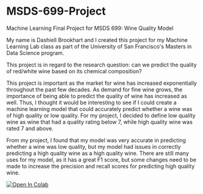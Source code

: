 # MSDS-699-Project
Machine Learning Final Project for MSDS 699: Wine Quality Model

My name is Dashiell Brookhart and I created this project for my Machine Learning Lab class as part of the University of San Francisco's Masters in Data Science program. 

This project is in regard to the research question: can we predict the quality of red/white wine based on its chemical composition? 

This project is important as the market for wine has increased exponentially throughout the past few decades. As demand for fine wine grows, the importance of being able to predict the quality of wine has increased as well. Thus, I thought it would be interesting to see if I could create a machine learning model that could accurately predict whether a wine was of high quality or low quality. For my project, I decided to define low quality wine as wine that had a quality rating below 7, while high quality wine was rated 7 and above. 

From my project, I found that my model was very accurate in predicting whether a wine was low quality, but my model had issues in correctly predicting a high quality wine as a high quality wine. There are still many uses for my model, as it has a great F1 score, but some changes need to be made to increase the precision and recall scores for predicting high quality wine.


[![Open In Colab](https://colab.research.google.com/assets/colab-badge.svg)](https://github.com/dashbrookhart/MSDS-699-Project/blob/main/My_model.ipynb)
